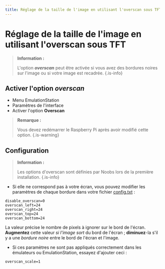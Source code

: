 ```yaml
---
title: Réglage de la taille de l'image en utilisant l'overscan sous TFT
---
```


# Réglage de la taille de l'image en utilisant l'overscan sous TFT


>**Information :**
>
>L'option _**overscan**_ peut être activée si vous avez des bordures noires sur l'image ou si votre image est recadrée.
{.is-info}

## Activer l'option _overscan_

* Menu EmulationStation
* Paramètres de l'interface 
* Activer l'option **Overscan**


>**Remarque :**
>
>Vous devez redémarrer le Raspberry Pi après avoir modifié cette option.
{.is-warning}

## Configuration


>**Information :**
>
>Les options d'overscan sont définies par Noobs lors de la première installation.
{.is-info}

* Si elle ne correspond pas à votre écran, vous pouvez modifier les paramètres de chaque bordure dans votre fichier [config.txt](/v/francais/tutoriels/systeme/modification/editer-le-fichier-config.txt) :

```text
disable_overscan=0
overscan_left=24
overscan_right=24
overscan_top=24
overscan_bottom=24
```

La valeur précise le nombre de pixels à ignorer sur le bord de l'écran. **Augmentez** cette valeur _si l'image_ _sort_ du bord de l'écran ; **diminuez**-la s'il y a une _bordure noire_ entre le bord de l'écran et l'image.

* Si ces paramètres ne sont pas appliqués correctement dans les émulateurs ou EmulationStation, essayez d'ajouter ceci :

```text
overscan_scale=1
```

